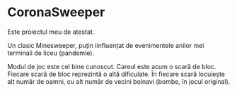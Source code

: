 # CoronaSweeper

Este proiectul meu de atestat.

Un clasic Minesweeper, puțin iinfluențat de evenimentele anilor mei terminali de liceu (pandemie).

Modul de joc este cel bine cunoscut. Careul este acum o scară de bloc. Fiecare scară de bloc reprezintă o altă dificulate. În fiecare scară locuiește alt număr de oamni, cu alt număr de vecini bolnavi (bombe, în jocul original).
